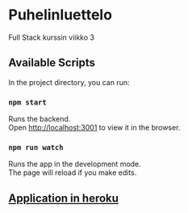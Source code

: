 # Puhelinluettelo
Full Stack kurssin viikko 3 

## Available Scripts

In the project directory, you can run:


### `npm start`

Runs the backend.<br>
Open [http://localhost:3001](http://localhost:3001) to view it in the browser.


### `npm run watch`

Runs the app in the development mode.<br>
The page will reload if you make edits.<br>

## [Application in heroku](https://luuriluettelo.herokuapp.com/api/persons)


